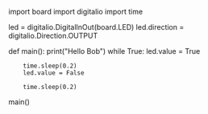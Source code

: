 import board
import digitalio
import time

led = digitalio.DigitalInOut(board.LED)
led.direction = digitalio.Direction.OUTPUT

def main():
    print("Hello Bob")
    while True:
        led.value = True
        
        time.sleep(0.2)
        led.value = False
        
        time.sleep(0.2)
        
       
        
main()

